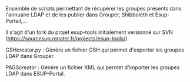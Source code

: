 Ensemble de scripts permettant de récupérer les groupes présents dans l'annuaire LDAP et de les publier dans Grouper, Shibboleth et Esup-Portail,... 

Il s'agit d'un fork du projet esup-tools initialement versionné sur SVN (https://sourcesup.renater.fr/projects/esup-tools/)

GSHcreator.py : Génère un fichier GSH qui permet d'exporter les groupes LDAP dans Grouper. 

PAGScreator : Génère un fichier XML qui permet d'importer les groupes LDAP dans ESUP-Portal.


